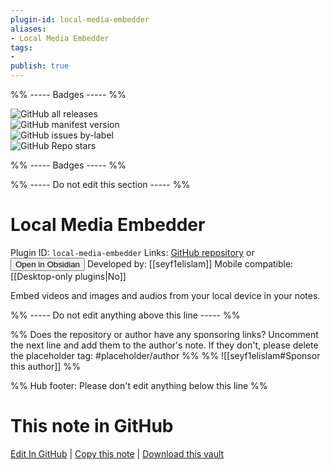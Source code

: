 ```yaml
---
plugin-id: local-media-embedder
aliases:
- Local Media Embedder
tags: 
- 
publish: true
---
```


%% ----- Badges ----- %%

![GitHub all releases](https://img.shields.io/github/downloads/seyf1elislam/obsidian-LocalMediaEmbedder-plugin/total?color=573E7A&logo=github&style=for-the-badge)   
![GitHub manifest version](https://img.shields.io/github/manifest-json/v/seyf1elislam/obsidian-LocalMediaEmbedder-plugin?color=573E7A&logo=github&style=for-the-badge)   
![GitHub issues by-label](https://img.shields.io/github/issues/seyf1elislam/obsidian-LocalMediaEmbedder-plugin/help%20wanted?color=573E7A&logo=github&style=for-the-badge)   
![GitHub Repo stars](https://img.shields.io/github/stars/seyf1elislam/obsidian-LocalMediaEmbedder-plugin?color=573E7A&logo=github&style=for-the-badge)

%% ----- Badges ----- %%

%% ----- Do not edit this section ----- %%

# Local Media Embedder

Plugin ID: `local-media-embedder`
Links: [GitHub repository](https://github.com/seyf1elislam/obsidian-LocalMediaEmbedder-plugin) or [<button id=HH>Open in Obsidian</button>](obsidian://show-plugin?id=local-media-embedder)
Developed by: [[seyf1elislam]]
Mobile compatible: [[Desktop-only plugins|No]]

Embed videos and images and audios from your local device  in your notes.

%% ----- Do not edit anything above this line ----- %% 

%% Does the repository or author have any sponsoring links? Uncomment the next line and add them to the author's note. If they don't, please delete the placeholder tag: #placeholder/author %%
%% ![[seyf1elislam#Sponsor this author]] %%

%% Hub footer: Please don't edit anything below this line %%

# This note in GitHub

<span class="git-footer">[Edit In GitHub](https://github.dev/obsidian-community/obsidian-hub/blob/main/02%20-%20Community%20Expansions/02.05%20All%20Community%20Expansions/Plugins/local-media-embedder.md "git-hub-edit-note") | [Copy this note](https://raw.githubusercontent.com/obsidian-community/obsidian-hub/main/02%20-%20Community%20Expansions/02.05%20All%20Community%20Expansions/Plugins/local-media-embedder.md "git-hub-copy-note") | [Download this vault](https://github.com/obsidian-community/obsidian-hub/archive/refs/heads/main.zip "git-hub-download-vault") </span>
